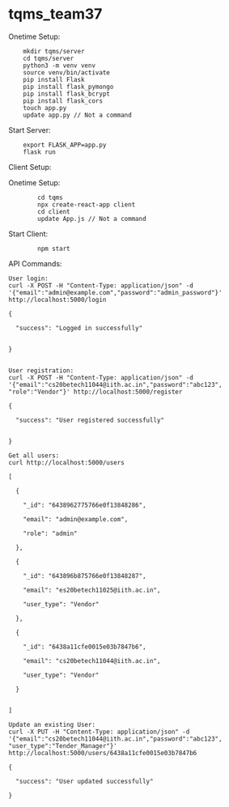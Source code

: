 # tqms_team37

Onetime Setup:

        mkdir tqms/server
        cd tqms/server
        python3 -m venv venv
        source venv/bin/activate
        pip install Flask
        pip install flask_pymongo
        pip install flask_bcrypt
        pip install flask_cors
        touch app.py
        update app.py // Not a command

Start Server:

        export FLASK_APP=app.py
        flask run
    
Client Setup:

Onetime Setup:

            cd tqms
            npx create-react-app client
            cd client
            update App.js // Not a command

Start Client:

            npm start
    
API Commands:

    User login:
    curl -X POST -H "Content-Type: application/json" -d '{"email":"admin@example.com","password":"admin_password"}' http://localhost:5000/login

    {

      "success": "Logged in successfully"


    }


    User registration:
    curl -X POST -H "Content-Type: application/json" -d '{"email":"cs20betech11044@iith.ac.in","password":"abc123", "role":"Vendor"}' http://localhost:5000/register

    {

      "success": "User registered successfully"


    }

    Get all users:
    curl http://localhost:5000/users

    [

      {

        "_id": "6438962775766e0f13848286",

        "email": "admin@example.com",

        "role": "admin"

      },

      {

        "_id": "643896b875766e0f13848287",

        "email": "es20betech11025@iith.ac.in",

        "user_type": "Vendor"

      },

      {

        "_id": "6438a11cfe0015e03b7847b6",

        "email": "cs20betech11044@iith.ac.in",

        "user_type": "Vendor"

      }


    ]

    Update an existing User:
    curl -X PUT -H "Content-Type: application/json" -d '{"email":"cs20betech11044@iith.ac.in","password":"abc123", "user_type":"Tender_Manager"}' http://localhost:5000/users/6438a11cfe0015e03b7847b6

    {

      "success": "User updated successfully"

    }
